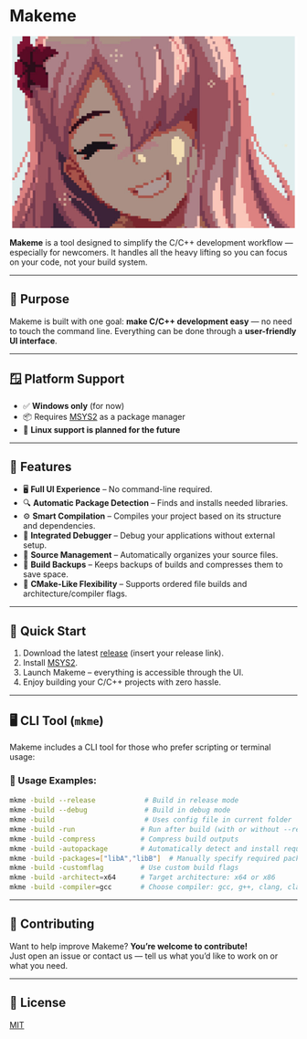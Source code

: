 # Makeme

![Makeme Banner](banner.png)

**Makeme** is a tool designed to simplify the C/C++ development workflow — especially for newcomers. It handles all the heavy lifting so you can focus on your code, not your build system.

---

## 🎯 Purpose

Makeme is built with one goal: **make C/C++ development easy** — no need to touch the command line. Everything can be done through a **user-friendly UI interface**.

---

## 🪟 Platform Support

- ✅ **Windows only** (for now)  
- 📦 Requires [MSYS2](https://www.msys2.org/) as a package manager  
- 🐧 **Linux support is planned for the future**

---

## 🧰 Features

- 🖥️ **Full UI Experience** – No command-line required.
- 🔍 **Automatic Package Detection** – Finds and installs needed libraries.
- ⚙️ **Smart Compilation** – Compiles your project based on its structure and dependencies.
- 🐞 **Integrated Debugger** – Debug your applications without external setup.
- 📂 **Source Management** – Automatically organizes your source files.
- 💾 **Build Backups** – Keeps backups of builds and compresses them to save space.
- 🔧 **CMake-Like Flexibility** – Supports ordered file builds and architecture/compiler flags.

---

## 🚀 Quick Start

1. Download the latest [release](#) (insert your release link).
2. Install [MSYS2](https://www.msys2.org/).
3. Launch Makeme – everything is accessible through the UI.
4. Enjoy building your C/C++ projects with zero hassle.

---

## 🖥️ CLI Tool (`mkme`)

Makeme includes a CLI tool for those who prefer scripting or terminal usage:

### 🔧 Usage Examples:

```bash
mkme -build --release            # Build in release mode
mkme -build --debug              # Build in debug mode
mkme -build                      # Uses config file in current folder
mkme -build -run                # Run after build (with or without --release/--debug)
mkme -build -compress           # Compress build outputs
mkme -build -autopackage        # Automatically detect and install required packages
mkme -build -packages=["libA","libB"]  # Manually specify required packages
mkme -build -customflag         # Use custom build flags
mkme -build -architect=x64      # Target architecture: x64 or x86
mkme -build -compiler=gcc       # Choose compiler: gcc, g++, clang, clang++
```

---

## 🤝 Contributing

Want to help improve Makeme? **You’re welcome to contribute!**  
Just open an issue or contact us — tell us what you’d like to work on or what you need.

---

## 📄 License

[MIT](LICENSE)
